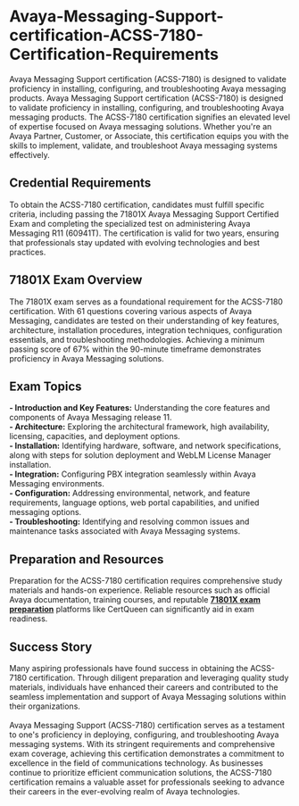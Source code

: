 # Avaya-Messaging-Support-certification-ACSS-7180-Certification-Requirements
Avaya Messaging Support certification (ACSS-7180) is designed to validate proficiency in installing, configuring, and troubleshooting Avaya messaging products. 
Avaya Messaging Support certification (ACSS-7180) is designed to validate proficiency in installing, configuring, and troubleshooting Avaya messaging products. The ACSS-7180 certification signifies an elevated level of expertise focused on Avaya messaging solutions. Whether you're an Avaya Partner, Customer, or Associate, this certification equips you with the skills to implement, validate, and troubleshoot Avaya messaging systems effectively.<br />
<h2>
	Credential Requirements
</h2>
To obtain the ACSS-7180 certification, candidates must fulfill specific criteria, including passing the 71801X Avaya Messaging Support Certified Exam and completing the specialized test on administering Avaya Messaging R11 (60941T). The certification is valid for two years, ensuring that professionals stay updated with evolving technologies and best practices.<br />
<h2>
	71801X Exam Overview
</h2>
The 71801X exam serves as a foundational requirement for the ACSS-7180 certification. With 61 questions covering various aspects of Avaya Messaging, candidates are tested on their understanding of key features, architecture, installation procedures, integration techniques, configuration essentials, and troubleshooting methodologies. Achieving a minimum passing score of 67% within the 90-minute timeframe demonstrates proficiency in Avaya Messaging solutions.<br />
<h2>
	Exam Topics
</h2>
<strong>- Introduction and Key Features:</strong> Understanding the core features and components of Avaya Messaging release 11.<br />
<strong>- Architecture:</strong> Exploring the architectural framework, high availability, licensing, capacities, and deployment options.<br />
<strong>- Installation:</strong> Identifying hardware, software, and network specifications, along with steps for solution deployment and WebLM License Manager installation.<br />
<strong>- Integration:</strong> Configuring PBX integration seamlessly within Avaya Messaging environments.<br />
<strong>- Configuration:</strong> Addressing environmental, network, and feature requirements, language options, web portal capabilities, and unified messaging options.<br />
<strong>- Troubleshooting:</strong> Identifying and resolving common issues and maintenance tasks associated with Avaya Messaging systems.<br />
<h2>
	Preparation and Resources
</h2>
Preparation for the ACSS-7180 certification requires comprehensive study materials and hands-on experience. Reliable resources such as official Avaya documentation, training courses, and reputable <a href="https://www.certqueen.com/71801X.html" target="_blank"><strong>71801X </strong><strong>exam preparation</strong></a> platforms like CertQueen can significantly aid in exam readiness.<br />
<h2>
	Success Story
</h2>
Many aspiring professionals have found success in obtaining the ACSS-7180 certification. Through diligent preparation and leveraging quality study materials, individuals have enhanced their careers and contributed to the seamless implementation and support of Avaya Messaging solutions within their organizations.<br />
<br />
Avaya Messaging Support (ACSS-7180) certification serves as a testament to one's proficiency in deploying, configuring, and troubleshooting Avaya messaging systems. With its stringent requirements and comprehensive exam coverage, achieving this certification demonstrates a commitment to excellence in the field of communications technology. As businesses continue to prioritize efficient communication solutions, the ACSS-7180 certification remains a valuable asset for professionals seeking to advance their careers in the ever-evolving realm of Avaya technologies.<br />
